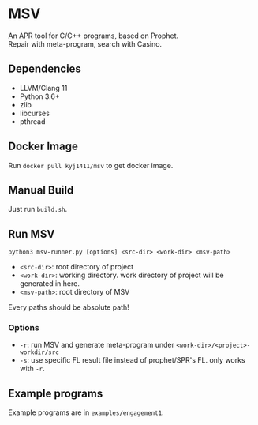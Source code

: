 # MSV
An APR tool for C/C++ programs, based on Prophet.\
Repair with meta-program, search with Casino.

## Dependencies
* LLVM/Clang 11
* Python 3.6+
* zlib
* libcurses
* pthread

## Docker Image
Run `docker pull kyj1411/msv` to get docker image.

## Manual Build
Just run `build.sh`.

## Run MSV
`python3 msv-runner.py [options] <src-dir> <work-dir> <msv-path>`

* `<src-dir>`: root directory of project
* `<work-dir>`: working directory. work directory of project will be generated in here.
* `<msv-path>`: root directory of MSV

Every paths should be absolute path!

### Options
* `-r`: run MSV and generate meta-program under `<work-dir>/<project>-workdir/src`
* `-s`: use specific FL result file instead of prophet/SPR's FL. only works with `-r`.

## Example programs
Example programs are in `examples/engagement1`.

